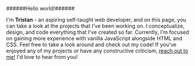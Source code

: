 ######Hello world!######

I'm **Tristan** - an aspiring self-taught web developer, and on this page, you can take a look at the projects that I've been working on. I conceptualize, design, and code everything that I've created so far. Currently, I'm focused on gaining more experience with vanilla JavaScript alongside HTML and CSS. Feel free to take a look around and check out my code! If you've enjoyed any of my projects or have any constructive criticism, [reach out to me!](mailto:tristan@davoulas.com) I'd love to hear from you!

<!--
**tristandavoulas/tristandavoulas** is a ✨ _special_ ✨ repository because its `README.md` (this file) appears on your GitHub profile.

Here are some ideas to get you started:

- 🔭 I’m currently working on ...
- 🌱 I’m currently learning ...
- 👯 I’m looking to collaborate on ...
- 🤔 I’m looking for help with ...
- 💬 Ask me about ...
- 📫 How to reach me: ...
- 😄 Pronouns: ...
- ⚡ Fun fact: ...
-->
